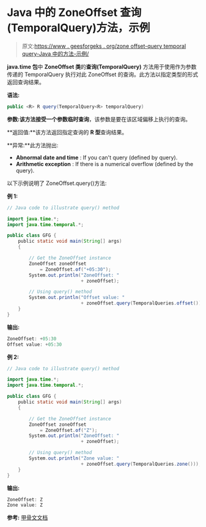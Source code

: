 # Java 中的 ZoneOffset 查询(TemporalQuery)方法，示例

> 原文:[https://www . geesforgeks . org/zone offset-query temporal query-Java 中的方法-示例/](https://www.geeksforgeeks.org/zoneoffset-querytemporalquery-method-in-java-with-examples/)

**java.time 包**中 **ZoneOffset 类**的**查询(TemporalQuery)** 方法用于使用作为参数传递的 TemporalQuery 执行对此 ZoneOffset 的查询。此方法以指定类型的形式返回查询结果。

**语法:**

```java
public <R> R query(TemporalQuery<R> temporalQuery)

```

**参数:**该方法接受一个参数**临时查询**，该参数是要在该区域偏移上执行的查询。

**返回值:**该方法返回指定查询的 **R 型**查询结果。

**异常:**此方法抛出:

*   **Abnormal date and time** : If you can't query (defined by query).
*   **Arithmetic exception** : If there is a numerical overflow (defined by the query).

以下示例说明了 ZoneOffset.query()方法:

**例 1:**

```java
// Java code to illustrate query() method

import java.time.*;
import java.time.temporal.*;

public class GFG {
    public static void main(String[] args)
    {

        // Get the ZoneOffset instance
        ZoneOffset zoneOffset
            = ZoneOffset.of("+05:30");
        System.out.println("ZoneOffset: "
                           + zoneOffset);

        // Using query() method
        System.out.println("Offset value: "
                           + zoneOffset.query(TemporalQueries.offset()));
    }
}
```

**输出:**

```java
ZoneOffset: +05:30
Offset value: +05:30

```

**例 2:**

```java
// Java code to illustrate query() method

import java.time.*;
import java.time.temporal.*;

public class GFG {
    public static void main(String[] args)
    {

        // Get the ZoneOffset instance
        ZoneOffset zoneOffset
            = ZoneOffset.of("Z");
        System.out.println("ZoneOffset: "
                           + zoneOffset);

        // Using query() method
        System.out.println("Zone value: "
                           + zoneOffset.query(TemporalQueries.zone()));
    }
}
```

**输出:**

```java
ZoneOffset: Z
Zone value: Z

```

**参考:** [甲骨文文档](https://docs.oracle.com/javase/9/docs/api/java/time/ZoneOffset.html#query-java.time.temporal.TemporalQuery-)